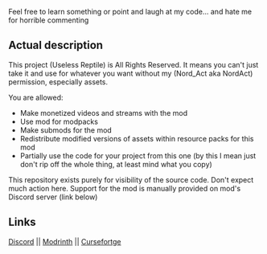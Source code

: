 Feel free to learn something or point and laugh at my code... and hate me for horrible commenting

## Actual description

This project (Useless Reptile) is All Rights Reserved. It means you can't just take it and use 
for whatever you want without my (Nord_Act aka NordAct) permission, especially assets.

You are allowed:
- Make monetized videos and streams with the mod 
- Use mod for modpacks
- Make submods for the mod
- Redistribute modified versions of assets within resource packs for this mod
- Partially use the code for your project from this one (by this I mean just don't rip off the
whole thing, at least mind what you copy)

This repository exists purely for visibility of the source code. Don't expect much action here.
Support for the mod is manually provided on mod's Discord server (link below)

## Links
[Discord](https://discord.gg/JjYE4vEf3s) || [Modrinth](https://modrinth.com/mod/useless-reptile) || [Cursefortge](https://www.curseforge.com/minecraft/mc-mods/useless-reptile)
